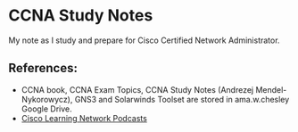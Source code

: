 # CCNA Study Notes

My note as I study and prepare for Cisco Certified Network Administrator. 

## References: 
- CCNA book, CCNA Exam Topics, CCNA Study Notes (Andrezej Mendel-Nykorowycz), GNS3 and Solarwinds Toolset are stored in ama.w.chesley Google Drive. 
- [Cisco Learning Network Podcasts](https://soundcloud.com/user-282988125)